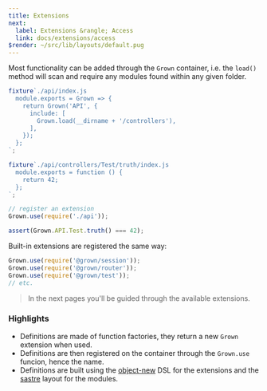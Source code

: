 ```yaml
---
title: Extensions
next:
  label: Extensions &rangle; Access
  link: docs/extensions/access
$render: ~/src/lib/layouts/default.pug
---
```


Most functionality can be added through the `Grown` container, i.e. the `load()` method will scan and require any modules found within any given folder.

```js
fixture`./api/index.js
  module.exports = Grown => {
    return Grown('API', {
      include: [
        Grown.load(__dirname + '/controllers'),
      ],
    });
  };
`;

fixture`./api/controllers/Test/truth/index.js
  module.exports = function () {
    return 42;
  };
`;

// register an extension
Grown.use(require('./api'));

assert(Grown.API.Test.truth() === 42);
```

Built-in extensions are registered the same way:

```js
Grown.use(require('@grown/session'));
Grown.use(require('@grown/router'));
Grown.use(require('@grown/test'));
// etc.
```

> In the next pages you'll be guided through the available extensions.

### Highlights

- Definitions are made of function factories, they return a new `Grown` extension when used.
- Definitions are then registered on the container through the `Grown.use` funcion, hence the name.
- Definitions are built using the [object-new](https://github.com/grownjs/object-new) DSL for the extensions and the [sastre](https://github.com/tacoss/sastre) layout for the modules.
